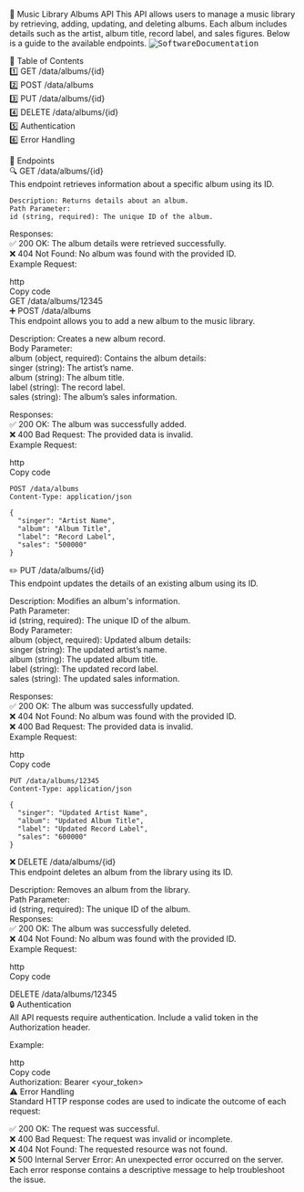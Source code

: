 🎵 Music Library Albums API
This API allows users to manage a music library by retrieving, adding, updating, and deleting albums. Each album includes details such as the artist, album title, record label, and sales figures. Below is a guide to the available endpoints.
<kbd>![SoftwareDocumentation](https://encrypted-tbn0.gstatic.com/images?q=tbn:ANd9GcQp2F14G44ywPajSJho2L-06AC7l58P6ANc_w&s)<kbd>


📖 Table of Contents  
1️⃣ GET /data/albums/{id}  
2️⃣ POST /data/albums  
3️⃣ PUT /data/albums/{id}  
4️⃣ DELETE /data/albums/{id}  
5️⃣ Authentication  
6️⃣ Error Handling  

📝 Endpoints  
🔍 GET /data/albums/{id}  
This endpoint retrieves information about a specific album using its ID.  

```
Description: Returns details about an album.
Path Parameter:
id (string, required): The unique ID of the album.
```

Responses:  
✅ 200 OK: The album details were retrieved successfully.  
❌ 404 Not Found: No album was found with the provided ID.  
Example Request:  

http  
Copy code  
GET /data/albums/12345  
➕ POST /data/albums  
This endpoint allows you to add a new album to the music library.  

Description: Creates a new album record.  
Body Parameter:  
album (object, required): Contains the album details:  
singer (string): The artist’s name.  
album (string): The album title.  
label (string): The record label.  
sales (string): The album’s sales information.  

Responses:  
✅ 200 OK: The album was successfully added.  
❌ 400 Bad Request: The provided data is invalid.  
Example Request:  

http  
Copy code  

```
POST /data/albums
Content-Type: application/json

{
  "singer": "Artist Name",
  "album": "Album Title",
  "label": "Record Label",
  "sales": "500000"
}
```

✏️ PUT /data/albums/{id}  
This endpoint updates the details of an existing album using its ID.  

Description: Modifies an album's information.  
Path Parameter:  
id (string, required): The unique ID of the album.  
Body Parameter:  
album (object, required): Updated album details:  
singer (string): The updated artist’s name.  
album (string): The updated album title.  
label (string): The updated record label.  
sales (string): The updated sales information.  

Responses:  
✅ 200 OK: The album was successfully updated.  
❌ 404 Not Found: No album was found with the provided ID.  
❌ 400 Bad Request: The provided data is invalid.  
Example Request:

http  
Copy code  

```
PUT /data/albums/12345
Content-Type: application/json

{
  "singer": "Updated Artist Name",
  "album": "Updated Album Title",
  "label": "Updated Record Label",
  "sales": "600000"
}
```
❌ DELETE /data/albums/{id}  
This endpoint deletes an album from the library using its ID.  

Description: Removes an album from the library.  
Path Parameter:  
id (string, required): The unique ID of the album.  
Responses:  
✅ 200 OK: The album was successfully deleted.  
❌ 404 Not Found: No album was found with the provided ID.  
Example Request:  

http  
Copy code  

DELETE /data/albums/12345  
🔒 Authentication  
All API requests require authentication. Include a valid token in the Authorization header.  

Example:  

http  
Copy code  
Authorization: Bearer <your_token>  
⚠️ Error Handling  
Standard HTTP response codes are used to indicate the outcome of each request:  

✅ 200 OK: The request was successful.  
❌ 400 Bad Request: The request was invalid or incomplete.  
❌ 404 Not Found: The requested resource was not found.  
❌ 500 Internal Server Error: An unexpected error occurred on the server.  
Each error response contains a descriptive message to help troubleshoot the issue.  
